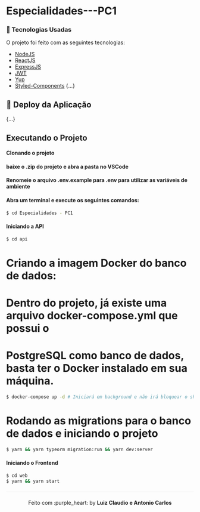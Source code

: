 # Especialidades---PC1
 
### :rocket: Tecnologias Usadas

O projeto foi feito com as seguintes tecnologias:

- [NodeJS](https://nodejs.org/en/)
- [ReactJS](https://pt-br.reactjs.org/)
- [ExpressJS](https://expressjs.com/pt-br/)
- [JWT](https://jwt.io/)
- [Yup](https://github.com/jquense/yup)
- [Styled-Components](https://styled-components.com/)
{...}

## :hammer: Deploy da Aplicação
{...}


## Executando o Projeto
#### Clonando o projeto

#### baixe o .zip do projeto e abra a pasta no VSCode

#### Renomeie o arquivo .env.example para .env para utilizar as variáveis de ambiente

#### Abra um terminal e execute os seguintes comandos:
```sh
$ cd Especialidades - PC1
```
#### Iniciando a API
```sh
$ cd api
```
# Criando a imagem Docker do banco de dados:
# Dentro do projeto, já existe uma arquivo docker-compose.yml que possui o
# PostgreSQL como banco de dados, basta ter o Docker instalado em sua máquina.

```sh
$ docker-compose up -d # Iniciará em background e não irá bloquear o shell
```
# Rodando as migrations para o banco de dados e iniciando o projeto
```sh
$ yarn && yarn typeorm migration:run && yarn dev:server
```
#### Iniciando o Frontend
```sh
$ cd web
$ yarn && yarn start
```


<p align="center" style="margin-top: 20px; border-top: 1px solid #eee; padding-top: 20px;">Feito com :purple_heart: by <strong>Luiz Claudio e Antonio Carlos</strong> </p>